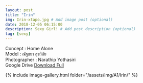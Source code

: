 ```yaml
---
layout: post
title: "Irin"
img: Irin-xtapo.jpg # Add image post (optional)
date: 2018-12-05 06:15:00
description: Sexy Girl! # Add post description (optional)
tag: [sexy]
---
```

Concept : Home Alone  
Model : ณัฐชยา สุขวิลัย  
Photographer : Narathip Yothasiri  
Google Drive [Download Full](http://gestyy.com/e0GcBn)


{% include image-gallery.html folder="/assets/img/A1/Irin/" %}
